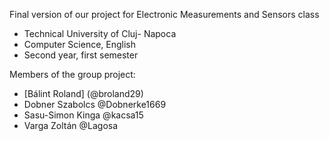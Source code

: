 Final version of our project for Electronic Measurements and Sensors class
  - Technical University of Cluj- Napoca
  - Computer Science, English
  - Second year, first semester
  
Members of the group project:
  - [Bálint Roland]       (@broland29)
  - Dobner Szabolcs     @Dobnerke1669
  - Sasu-Simon Kinga    @kacsa15
  - Varga Zoltán        @Lagosa
